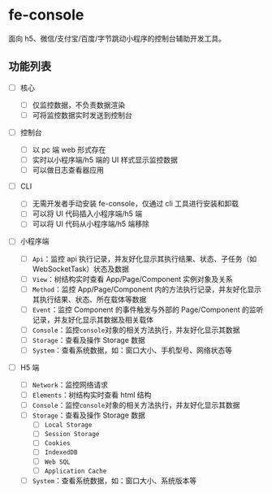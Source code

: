 # fe-console

面向 h5、微信/支付宝/百度/字节跳动小程序的控制台辅助开发工具。

## 功能列表

-   [ ] 核心
    -   [ ] 仅监控数据，不负责数据渲染
    -   [ ] 可将监控数据实时发送到控制台
-   [ ] 控制台

    -   [ ] 以 pc 端 web 形式存在
    -   [ ] 实时以小程序端/h5 端的 UI 样式显示监控数据
    -   [ ] 可以做日志查看器应用

-   [ ] CLI
    -   [ ] 无需开发者手动安装 fe-console，仅通过 cli 工具进行安装和卸载
    -   [ ] 可以将 UI 代码插入小程序端/h5 端
    -   [ ] 可以将 UI 代码从小程序端/h5 端移除
-   [ ] 小程序端
    -   [ ] `Api`：监控 api 执行记录，并友好化显示其执行结果、状态、子任务（如 WebSocketTask）状态及数据
    -   [ ] `View`：树结构实时查看 App/Page/Component 实例对象及关系
    -   [ ] `Method`：监控 App/Page/Component 内的方法执行记录，并友好化显示其执行结果、状态、所在载体等数据
    -   [ ] `Event`：监控 Component 的事件触发与外部的 Page/Component 的监听记录，并友好化显示其数据及相关载体
    -   [ ] `Console`：监控`console`对象的相关方法执行，并友好化显示其数据
    -   [ ] `Storage`：查看及操作 Storage 数据
    -   [ ] `System`：查看系统数据，如：窗口大小、手机型号、网络状态等
-   [ ] H5 端
    -   [ ] `Network`：监控网络请求
    -   [ ] `Elements`：树结构实时查看 html 结构
    -   [ ] `Console`：监控`console`对象的相关方法执行，并友好化显示其数据
    -   [ ] `Storage`：查看及操作 Storage 数据
        -   [ ] `Local Storage`
        -   [ ] `Session Storage`
        -   [ ] `Cookies`
        -   [ ] `IndexedDB`
        -   [ ] `Web SQL`
        -   [ ] `Application Cache`
    -   [ ] `System`：查看系统数据，如：窗口大小、系统版本等
